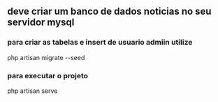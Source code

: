 ## deve criar um banco de dados noticias no seu servidor mysql

### para criar as tabelas e insert de usuario admiin utilize 
php artisan migrate --seed

### para executar o projeto 
php artisan serve